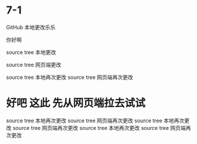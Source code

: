 # 7-1

GitHub 本地更改乐乐

你好啊 

source tree  本地更改

source tree 网页端更改


source tree 本地再次更改
source tree 网页端再次更改


好吧 这此 先从网页端拉去试试 
=======
source tree 本地再次更改
source tree 网页端再次更改
source tree 本地再次更改
source tree 网页端再次更改
source tree 本地再次更改
source tree 网页端再次更改


